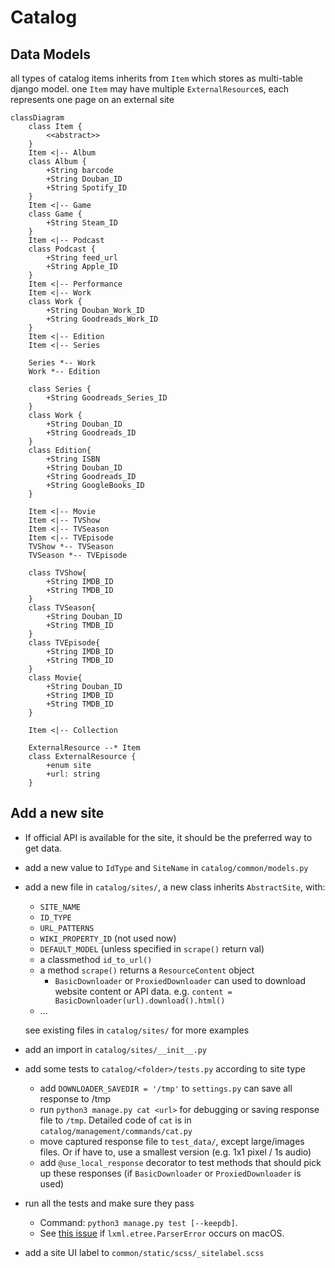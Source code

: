 Catalog
=======

Data Models
-----------
all types of catalog items inherits from `Item` which stores as multi-table django model.
one `Item` may have multiple `ExternalResource`s, each represents one page on an external site

```mermaid
classDiagram
    class Item {
        <<abstract>>
    }
    Item <|-- Album
    class Album {
        +String barcode
        +String Douban_ID
        +String Spotify_ID
    }
    Item <|-- Game
    class Game {
        +String Steam_ID
    }
    Item <|-- Podcast
    class Podcast {
        +String feed_url
        +String Apple_ID
    }
    Item <|-- Performance
    Item <|-- Work
    class Work {
        +String Douban_Work_ID
        +String Goodreads_Work_ID
    }
    Item <|-- Edition
    Item <|-- Series

    Series *-- Work
    Work *-- Edition

    class Series {
        +String Goodreads_Series_ID
    }
    class Work {
        +String Douban_ID
        +String Goodreads_ID
    }
    class Edition{
        +String ISBN
        +String Douban_ID
        +String Goodreads_ID
        +String GoogleBooks_ID
    }

    Item <|-- Movie
    Item <|-- TVShow
    Item <|-- TVSeason
    Item <|-- TVEpisode
    TVShow *-- TVSeason
    TVSeason *-- TVEpisode

    class TVShow{
        +String IMDB_ID
        +String TMDB_ID
    }
    class TVSeason{
        +String Douban_ID
        +String TMDB_ID
    }
    class TVEpisode{
        +String IMDB_ID
        +String TMDB_ID
    }
    class Movie{
        +String Douban_ID
        +String IMDB_ID
        +String TMDB_ID
    }

    Item <|-- Collection

    ExternalResource --* Item
    class ExternalResource {
        +enum site
        +url: string
    }
```

Add a new site
--------------
 - If official API is available for the site, it should be the preferred way to get data.
 - add a new value to `IdType` and `SiteName` in `catalog/common/models.py`
 - add a new file in `catalog/sites/`, a new class inherits `AbstractSite`, with:
    * `SITE_NAME`
    * `ID_TYPE`
    * `URL_PATTERNS`
    * `WIKI_PROPERTY_ID` (not used now)
    * `DEFAULT_MODEL` (unless specified in `scrape()` return val)
    * a classmethod `id_to_url()`
    * a method `scrape()` returns a `ResourceContent` object
      * `BasicDownloader` or `ProxiedDownloader` can used to download website content or API data. e.g. `content = BasicDownloader(url).download().html()`
    * ...

    see existing files in `catalog/sites/` for more examples
 - add an import in `catalog/sites/__init__.py`
 - add some tests to `catalog/<folder>/tests.py` according to site type
     + add `DOWNLOADER_SAVEDIR = '/tmp'` to `settings.py` can save all response to /tmp
     + run `python3 manage.py cat <url>` for debugging or saving response file to `/tmp`. Detailed code of `cat` is in `catalog/management/commands/cat.py`
     + move captured response file to `test_data/`, except large/images files. Or if have to, use a smallest version (e.g. 1x1 pixel / 1s audio)
     + add `@use_local_response` decorator to test methods that should pick up these responses (if `BasicDownloader` or `ProxiedDownloader` is used)
 - run all the tests and make sure they pass
   - Command: `python3 manage.py test [--keepdb]`.
   - See [this issue](https://github.com/neodb-social/neodb/issues/5) if `lxml.etree.ParserError` occurs on macOS.
 - add a site UI label to `common/static/scss/_sitelabel.scss`

